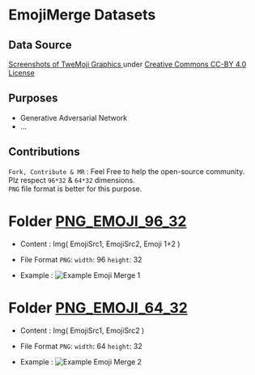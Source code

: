 # EmojiMerge Datasets 

## Data Source

[Screenshots of TweMoji Graphics ](https://twemoji.twitter.com) under
[Creative Commons CC-BY 4.0 License ](https://creativecommons.org/licenses/by/4.0/)

## Purposes

* Generative Adversarial Network 
* ...

## Contributions 

`Fork, Contribute & MR` : Feel Free to help the open-source community.  
Plz respect `96*32` & `64*32` dimensions.  
`PNG` file format is better for this purpose.

# Folder [PNG_EMOJI_96_32](https://gitlab.com/CERI_Raymondaud.Q/mergan/-/tree/master/DataBank/EMOJI/PNG_EMOJI_96_32)

* Content : Img( EmojiSrc1, EmojiSrc2, Emoji 1+2 )

* File Format `PNG`: `width`: 96 `height`: 32

* Example : ![Example Emoji Merge 1](https://gitlab.com/uapv/mergan/raw/master/DataSet/EMOJI/PNG_EMOJI_96_32/partyturnsbad.png "Example Emoji Merge 96*32")





# Folder [PNG_EMOJI_64_32](https://gitlab.com/CERI_Raymondaud.Q/mergan/-/tree/master/DataBank/EMOJI/PNG_EMOJI_64_32)

* Content : Img( EmojiSrc1, EmojiSrc2 )

* File Format `PNG`: `width`: 64 `height`: 32

* Example : ![Example Emoji Merge 2](https://gitlab.com/uapv/mergan/raw/master/DataSet/EMOJI/PNG_EMOJI_64_32/partyturnsbad.png "Example Emoji Merge 64*32")

